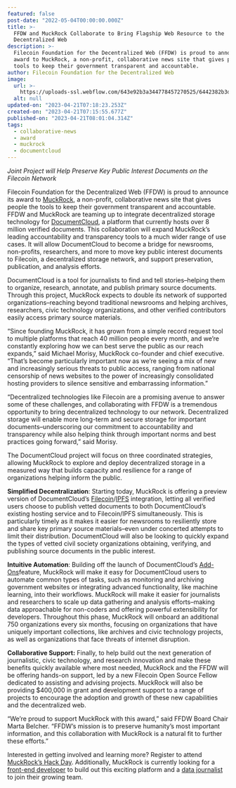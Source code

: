 ```yaml
---
featured: false
post-date: "2022-05-04T00:00:00.000Z"
title: >-
  FFDW and MuckRock Collaborate to Bring Flagship Web Resource to the
  Decentralized Web
description: >-
  Filecoin Foundation for the Decentralized Web (FFDW) is proud to announce its
  award to MuckRock, a non-profit, collaborative news site that gives people the
  tools to keep their government transparent and accountable.
author: Filecoin Foundation for the Decentralized Web
image:
  url: >-
    https://uploads-ssl.webflow.com/643e92b3a344778457270525/6442382b3db3a05fc766ec87_1-jduzu4kyyygqfyan9dl6da.png
  alt: null
updated-on: "2023-04-21T07:18:23.253Z"
created-on: "2023-04-21T07:15:55.677Z"
published-on: "2023-04-21T08:01:04.314Z"
tags:
  - collaborative-news
  - award
  - muckrock
  - documentcloud
---
```


_Joint Project will Help Preserve Key Public Interest Documents on the Filecoin Network_

Filecoin Foundation for the Decentralized Web (FFDW) is proud to announce its award to [MuckRock](https://www.muckrock.com/), a non-profit, collaborative news site that gives people the tools to keep their government transparent and accountable. FFDW and MuckRock are teaming up to integrate decentralized storage technology for [DocumentCloud](https://www.documentcloud.org/app), a platform that currently hosts over 8 million verified documents. This collaboration will expand MuckRock’s leading accountability and transparency tools to a much wider range of use cases. It will allow DocumentCloud to become a bridge for newsrooms, non-profits, researchers, and more to move key public interest documents to Filecoin, a decentralized storage network, and support preservation, publication, and analysis efforts.

DocumentCloud is a tool for journalists to find and tell stories–helping them to organize, research, annotate, and publish primary source documents. Through this project, MuckRock expects to double its network of supported organizations–reaching beyond traditional newsrooms and helping archives, researchers, civic technology organizations, and other verified contributors easily access primary source materials.

“Since founding MuckRock, it has grown from a simple record request tool to multiple platforms that reach 40 million people every month, and we’re constantly exploring how we can best serve the public as our reach expands,” said Michael Morisy, MuckRock co-founder and chief executive. “That’s become particularly important now as we’re seeing a mix of new and increasingly serious threats to public access, ranging from national censorship of news websites to the power of increasingly consolidated hosting providers to silence sensitive and embarrassing information.”

“Decentralized technologies like Filecoin are a promising avenue to answer some of these challenges, and collaborating with FFDW is a tremendous opportunity to bring decentralized technology to our network. Decentralized storage will enable more long-term and secure storage for important documents–underscoring our commitment to accountability and transparency while also helping think through important norms and best practices going forward,” said Morisy.

The DocumentCloud project will focus on three coordinated strategies, allowing MuckRock to explore and deploy decentralized storage in a measured way that builds capacity and resilience for a range of organizations helping inform the public.

**Simplified Decentralization**: Starting today, MuckRock is offering a preview version of DocumentCloud’s [Filecoin](https://filecoin.io/)/[IPFS](https://ipfs.io/) integration, letting all verified users choose to publish vetted documents to both DocumentCloud’s existing hosting service and to Filecoin/IPFS simultaneously. This is particularly timely as it makes it easier for newsrooms to resiliently store and share key primary source materials–even under concerted attempts to limit their distribution. DocumentCloud will also be looking to quickly expand the types of vetted civil society organizations obtaining, verifying, and publishing source documents in the public interest.

**Intuitive Automation**: Building off the launch of DocumentCloud’s [Add-Ons](https://www.muckrock.com/news/archives/2022/mar/05/documentcloud-add-ons/)feature, MuckRock will make it easy for DocumentCloud users to automate common types of tasks, such as monitoring and archiving government websites or integrating advanced functionality, like machine learning, into their workflows. MuckRock will make it easier for journalists and researchers to scale up data gathering and analysis efforts–making data approachable for non-coders and offering powerful extensibility for developers. Throughout this phase, MuckRock will onboard an additional 750 organizations every six months, focusing on organizations that have uniquely important collections, like archives and civic technology projects, as well as organizations that face threats of internet disruption.

**Collaborative Support:** Finally, to help build out the next generation of journalistic, civic technology, and research innovation and make these benefits quickly available where most needed, MuckRock and the FFDW will be offering hands-on support, led by a new Filecoin Open Source Fellow dedicated to assisting and advising projects. MuckRock will also be providing $400,000 in grant and development support to a range of projects to encourage the adoption and growth of these new capabilities and the decentralized web.

“We’re proud to support MuckRock with this award,” said FFDW Board Chair Marta Belcher. “FFDW’s mission is to preserve humanity’s most important information, and this collaboration with MuckRock is a natural fit to further these efforts.”

Interested in getting involved and learning more? Register to attend [MuckRock’s Hack Day](https://www.muckrock.com/assignment/register-for-the-documentcloud-add-on-a-thon-on-may-27-385/embed/). Additionally, MuckRock is currently looking for a [front-end developer](https://www.muckrock.com/jobs/#frontend) to build out this exciting platform and a [data journalist](https://www.muckrock.com/jobs/#data) to join their growing team.
